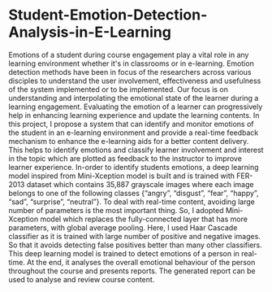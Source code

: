 # Student-Emotion-Detection-Analysis-in-E-Learning

Emotions of a student during course engagement play a vital role in any learning environment
whether it's in classrooms or in e-learning. Emotion detection methods have been in focus of the
researchers across various disciples to understand the user involvement, effectiveness and
usefulness of the system implemented or to be implemented. Our focus is on understanding and
interpolating the emotional state of the learner during a learning engagement.
Evaluating the emotion of a learner can progressively help in enhancing learning experience and
update the learning contents. In this project, I propose a system that can identify and monitor
emotions of the student in an e-learning environment and provide a real-time feedback mechanism
to enhance the e-learning aids for a better content delivery.
This helps to identify emotions and classify learner involvement and interest in the topic which are
plotted as feedback to the instructor to improve learner experience.
In-order to identify students emotions, a deep learning model inspired from Mini-Xception model is
built and is trained with FER-2013 dataset which contains 35,887 grayscale images where each
image belongs to one of the following classes {“angry”, “disgust”, “fear”, “happy”, “sad”, “surprise”,
“neutral”}. To deal with real-time content, avoiding large number of parameters is the most
important thing. So, I adopted Mini-Xception model which replaces the fully-connected layer that
has more parameters, with global average pooling. Here, I used Haar Cascade classifier as it is
trained with large number of positive and negative images. So that it avoids detecting false positives
better than many other classifiers.
This deep learning model is trained to detect emotions of a person in real-time. At the end, it
analyses the overall emotional behaviour of the person throughout the course and presents reports.
The generated report can be used to analyse and review course content.
